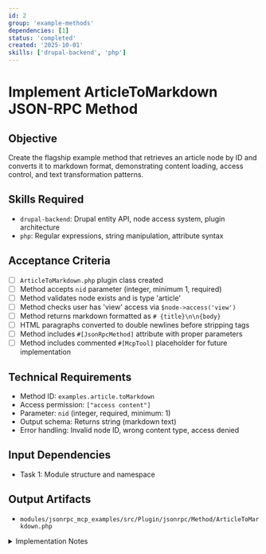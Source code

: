 ```yaml
---
id: 2
group: 'example-methods'
dependencies: [1]
status: 'completed'
created: '2025-10-01'
skills: ['drupal-backend', 'php']
---
```


# Implement ArticleToMarkdown JSON-RPC Method

## Objective

Create the flagship example method that retrieves an article node by ID and converts it to markdown format, demonstrating content loading, access control, and text transformation patterns.

## Skills Required

- `drupal-backend`: Drupal entity API, node access system, plugin architecture
- `php`: Regular expressions, string manipulation, attribute syntax

## Acceptance Criteria

- [ ] `ArticleToMarkdown.php` plugin class created
- [ ] Method accepts `nid` parameter (integer, minimum 1, required)
- [ ] Method validates node exists and is type 'article'
- [ ] Method checks user has 'view' access via `$node->access('view')`
- [ ] Method returns markdown formatted as `# {title}\n\n{body}`
- [ ] HTML paragraphs converted to double newlines before stripping tags
- [ ] Method includes `#[JsonRpcMethod]` attribute with proper parameters
- [ ] Method includes commented `#[McpTool]` placeholder for future implementation

## Technical Requirements

- Method ID: `examples.article.toMarkdown`
- Access permission: `["access content"]`
- Parameter: `nid` (integer, required, minimum: 1)
- Output schema: Returns string (markdown text)
- Error handling: Invalid node ID, wrong content type, access denied

## Input Dependencies

- Task 1: Module structure and namespace

## Output Artifacts

- `modules/jsonrpc_mcp_examples/src/Plugin/jsonrpc/Method/ArticleToMarkdown.php`

<details>
<summary>Implementation Notes</summary>

### Class Structure

```php
<?php

declare(strict_types=1);

namespace Drupal\jsonrpc_mcp_examples\Plugin\jsonrpc\Method;

use Drupal\Core\Entity\EntityTypeManagerInterface;
use Drupal\Core\StringTranslation\TranslatableMarkup;
use Drupal\jsonrpc\Attribute\JsonRpcMethod;
use Drupal\jsonrpc\Attribute\JsonRpcParameterDefinition;
use Drupal\jsonrpc\Exception\JsonRpcException;
use Drupal\jsonrpc\JsonRpcObject\Error;
use Drupal\jsonrpc\JsonRpcObject\ParameterBag;
use Drupal\jsonrpc\Plugin\JsonRpcMethodBase;
use Drupal\node\NodeInterface;
use Symfony\Component\DependencyInjection\ContainerInterface;

/**
 * Retrieves an article node and formats it as markdown.
 */
#[JsonRpcMethod(
  id: "examples.article.toMarkdown",
  usage: new TranslatableMarkup("Retrieves an article node and formats it as markdown"),
  access: ["access content"],
  params: [
    'nid' => new JsonRpcParameterDefinition(
      'nid',
      ["type" => "integer", "minimum" => 1],
      NULL,
      new TranslatableMarkup("The node ID of the article"),
      TRUE
    ),
  ]
)]
// TODO: Replace with actual #[McpTool] attribute once implemented
// #[McpTool(
//   title: "Get Article as Markdown",
//   annotations: ['category' => 'content', 'returns' => 'markdown']
// )]
class ArticleToMarkdown extends JsonRpcMethodBase {

  public function __construct(
    array $configuration,
    string $plugin_id,
    $plugin_definition,
    protected EntityTypeManagerInterface $entityTypeManager,
  ) {
    parent::__construct($configuration, $plugin_id, $plugin_definition);
  }

  public static function create(ContainerInterface $container, array $configuration, $plugin_id, $plugin_definition): static {
    return new static(
      $configuration,
      $plugin_id,
      $plugin_definition,
      $container->get('entity_type.manager')
    );
  }

  public function execute(ParameterBag $params): string {
    $nid = $params->get('nid');

    // Load node
    $node = $this->entityTypeManager->getStorage('node')->load($nid);

    if (!$node instanceof NodeInterface) {
      throw JsonRpcException::fromError(
        Error::invalidParams("Node with ID {$nid} not found")
      );
    }

    // Check bundle type
    if ($node->bundle() !== 'article') {
      throw JsonRpcException::fromError(
        Error::invalidParams("Node {$nid} is not an article")
      );
    }

    // Check access
    if (!$node->access('view')) {
      throw JsonRpcException::fromError(
        Error::invalidParams("Access denied to node {$nid}")
      );
    }

    return $this->convertToMarkdown($node);
  }

  protected function convertToMarkdown(NodeInterface $node): string {
    $title = $node->getTitle();
    $body = $node->get('body')->value ?? '';

    // Replace closing </p> followed by opening <p> with double newlines
    $body = preg_replace('/<\/p>\s*<p[^>]*>/', "\n\n", $body);

    // Remove remaining paragraph tags
    $body = preg_replace('/<\/?p[^>]*>/', '', $body);

    // Strip all remaining HTML tags
    $body = strip_tags($body);

    // Trim and normalize whitespace
    $body = trim($body);

    return "# {$title}\n\n{$body}";
  }

  public static function outputSchema(): array {
    return [
      'type' => 'string',
      'description' => 'Article content formatted as markdown',
    ];
  }

}
```

### Key Implementation Points

1. **Service Injection**: Use EntityTypeManagerInterface for node loading
2. **Error Handling**: Three error cases - node not found, wrong type, access denied
3. **Access Control**: Use Drupal's node access system via `$node->access('view')`
4. **Markdown Conversion**:
   - Convert `</p><p>` to `\n\n` first (preserves paragraph breaks)
   - Strip remaining `<p>` tags
   - Strip all other HTML tags
   - Trim whitespace
5. **Output Schema**: Document that method returns a string

### Testing the Method

Manual test via drush:

```bash
drush jsonrpc:request examples.article.toMarkdown '{"nid": 1}'
```

Expected output format:

```
# Article Title

First paragraph content here.

Second paragraph content here.
```

</details>
